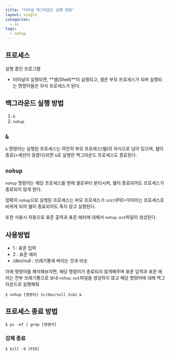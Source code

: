 ```yaml
---
title: "터미널 백그라운드 실행 방법"
layout: single
categories:
  - os
tags:
  - nohup
---
```


## 프로세스
실행 중인 프로그램

- 터미널이 실행되면, **셸(Shell)**이 실행되고, 셸은 부모 프로세스가 되며 실행되는 명령어들은 자식 프로세스가 된다.

## 백그라운드 실행 방법
1. `&`
2. `nohup`

## `&`
`&` 명령어는 실행된 프로세스는 여전히 부모 프로세스(쉘)의 자식으로 남아 있으며, 쉘이 종료(=세션이 끊겼다)되면 `&`로 실행한 백그라운드 프로세스도 종료된다.

## `nohup`
`nohup` 명령어는 해당 프로세스를 현재 셸로부터 분리시켜, 쉘이 종료되어도 프로세스가 종료되지 않게 한다.

정확히 `nohup`으로 실행된 프로세스는 부모 프로세스가 `init`(PID=1)이라는 프로세스로 바뀌게 되어 쉘이 종료되어도 죽지 않고 실행된다.

또한 사용시 자동으로 표준 출력과 표준 에러에 대해서 `nohup.out`파일이 생성된다.

## 사용방법
- 1 : 표준 입력
- 2 : 표준 에러
- /dev/null : 쓰레기통에 버리는 것과 비슷

아래 명령어를 해석해보자면, 해당 명령어가 종료되지 않게해주며 표준 입력과 표준 에러는 전부 쓰레기통으로 보내 `nohup.out`파일을 생성하지 않고 해당 명령어에 대해 백그라운드로 실행해줘

`$ nohup [명령어] 1>/dev/null 2>&1 &`


## 프로세스 종료 방법
`$ ps -ef | grep [명령어]`

### 강제 종료
`$ kill -9 [PID]`

































